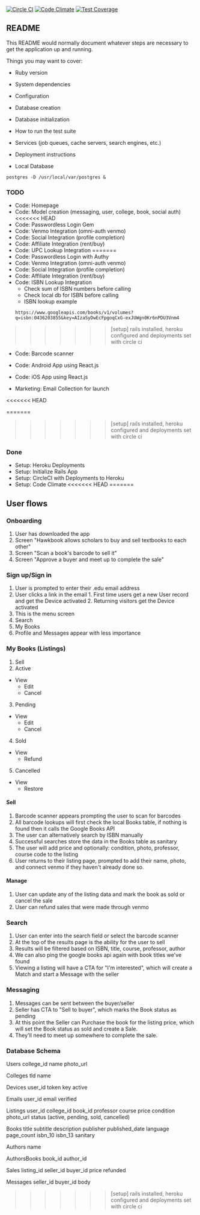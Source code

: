 [![Circle CI](https://circleci.com/gh/tylerchilds/hawkbook.svg?style=shield)](https://circleci.com/gh/tylerchilds/hawkbook)
[![Code Climate](https://codeclimate.com/github/tylerchilds/hawkbook/badges/gpa.svg)](https://codeclimate.com/github/tylerchilds/hawkbook)
[![Test Coverage](https://codeclimate.com/github/tylerchilds/hawkbook/badges/coverage.svg)](https://codeclimate.com/github/tylerchilds/hawkbook/coverage)

## README

This README would normally document whatever steps are necessary to get the
application up and running.

Things you may want to cover:

* Ruby version

* System dependencies

* Configuration

* Database creation

* Database initialization

* How to run the test suite

* Services (job queues, cache servers, search engines, etc.)

* Deployment instructions

* Local Database

`postgres -D /usr/local/var/postgres &`

### TODO

* Code: Homepage
* Code: Model creation (messaging, user, college, book, social auth)
<<<<<<< HEAD
* Code: Passwordless Login Gem
* Code: Venmo Integration (omni-auth venmo)
* Code: Social Integration (profile completion)
* Code: Affiliate Integration (rent/buy)
* Code: UPC Lookup Integration
=======
* Code: Passwordless Login with Authy
* Code: Venmo Integration (omni-auth venmo)
* Code: Social Integration (profile completion)
* Code: Affiliate Integration (rent/buy)
* Code: ISBN Lookup Integration
  * Check sum of ISBN numbers before calling
  * Check local db for ISBN before calling
  * ISBN lookup example
  ```
  https://www.googleapis.com/books/v1/volumes?q=isbn:0436203855&key=AIzaSyDwEcFpgoqCxG-exJUWgn0Kr6nPDU3Vnm4
  ```
>>>>>>> [setup] rails installed, heroku configured and deployments set with  circle ci
* Code: Barcode scanner
* Code: Android App using React.js
* Code: iOS App using React.js

* Marketing: Email Collection for launch

<<<<<<< HEAD

=======
>>>>>>> [setup] rails installed, heroku configured and deployments set with  circle ci
### Done

* Setup: Heroku Deployments
* Setup: Initialize Rails App
* Setup: CircleCI with Deployments to Heroku
* Setup: Code Climate
<<<<<<< HEAD
=======

## User flows

### Onboarding

1. User has downloaded the app
2. Screen "Hawkbook allows scholars to buy and sell textbooks to each other"
3. Screen "Scan a book's barcode to sell it"
3. Screen "Approve a buyer and meet up to complete the sale"

### Sign up/Sign in

1. User is prompted to enter their .edu email address
  1. User clicks a link in the email
    1. First time users get a new User record and get the Device activated
    2. Returning visitors get the Device activated
4. This is the menu screen
  1. Search
  3. My Books
  3. Profile and Messages appear with less importance

### My Books (Listings)

1. Sell
2. Active
  * View
    * Edit
    * Cancel
3. Pending
  * View
    * Edit
    * Cancel
4. Sold
  * View
    * Refund
5. Cancelled
  * View
    * Restore

#### Sell

1. Barcode scanner appears prompting the user to scan for barcodes
  1. All barcode lookups will first check the local Books table, if nothing is found then it calls the Google Books API
  2. The user can alternatively search by ISBN manually
  3. Successful searches store the data in the Books table as sanitary
2. The user will add price and optionally: condition, photo, professor, course code to the listing
3. User returns to their listing page, prompted to add their name, photo, and connect venmo if they haven't already done so.

#### Manage

1. User can update any of the listing data and mark the book as sold or cancel the sale
2. User can refund sales that were made through venmo

### Search

1. User can enter into the search field or select the barcode scanner
2. At the top of the results page is the ability for the user to sell
3. Results will be filtered based on ISBN, title, course, professor, author
  1. We can also ping the google books api again with book titles we've found
4. Viewing a listing will have a CTA for "I'm interested", which will create a Match and start a Message with the seller

### Messaging

1. Messages can be sent between the buyer/seller
2. Seller has CTA to "Sell to buyer", which marks the Book status as pending
3. At this point the Seller can Purchase the book for the listing price, which will set the Book status as sold and create a Sale.
4. They'll need to meet up somewhere to complete the sale.

### Database Schema

Users
college_id
name
photo_url

Colleges
tld
name

Devices
user_id
token
key
active

Emails
user_id
email
verified

Listings
user_id
college_id
book_id
professor
course
price
condition
photo_url
status (active, pending, sold, cancelled)

Books
title
subtitle
description
publisher
published_date
language
page_count
isbn_10
isbn_13
sanitary

Authors
name

AuthorsBooks
book_id
author_id

Sales
listing_id
seller_id
buyer_id
price
refunded

Messages
seller_id
buyer_id
body
>>>>>>> [setup] rails installed, heroku configured and deployments set with  circle ci
